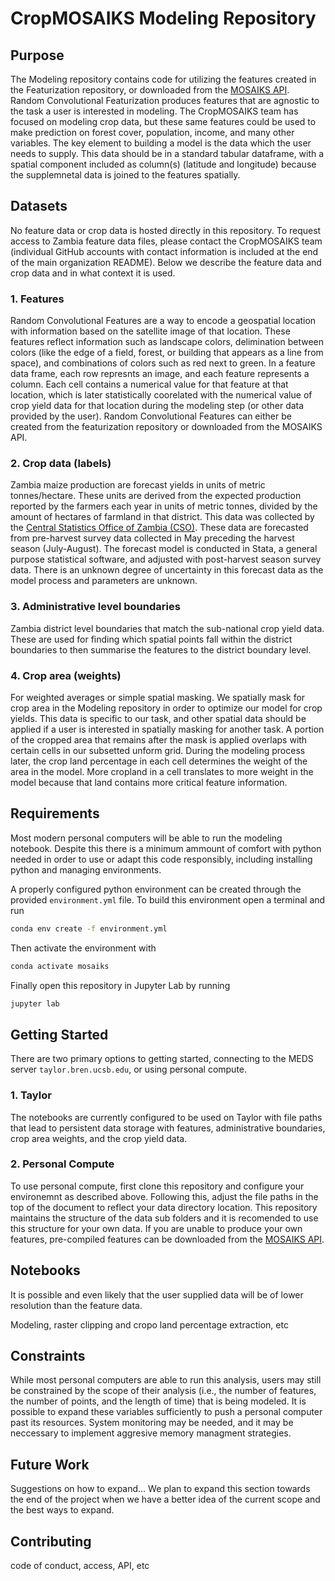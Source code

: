 # CropMOSAIKS Modeling Repository

## Purpose

The Modeling repository contains code for utilizing the features created in the Featurization repository, or downloaded from the [MOSAIKS API](https://nadar.gspp.berkeley.edu/home/index/?next=/portal/index/). Random Convolutional Featurization produces features that are agnostic to the task a user is interested in modeling. The CropMOSAIKS team has focused on modeling crop data, but these same features could be used to make prediction on forest cover, population, income, and many other variables. The key element to building a model is the data which the user needs to supply. This data should be in a standard tabular dataframe, with a spatial component included as column(s) (latitude and longitude) because the supplemnetal data is joined to the features spatially. 

## Datasets

No feature data or crop data is hosted directly in this repository. To request access to Zambia feature data files, please contact the CropMOSAIKS team (individual GitHub accounts with contact information is included at the end of the main organization README). Below we describe the feature data and crop data and in what context it is used. 

### 1. Features

Random Convolutional Features are a way to encode a geospatial location with information based on the satellite image of that location. These features reflect information such as landscape colors, delimination between colors (like the edge of a field, forest, or building that appears as a line from space), and combinations of colors such as red next to green. In a feature data frame, each row represnts an image, and each feature represents a column. Each cell contains a numerical value for that feature at that location, which is later statistically coorelated with the numerical value of crop yield data for that location during the modeling step (or other data provided by the user). Random Convolutional Features can either be created from the featurization repository or downloaded from the MOSAIKS API. 

### 2. Crop data (labels)

Zambia maize production are forecast yields in units of metric tonnes/hectare. These units are derived from the expected production reported by the farmers each year in units of metric tonnes, divided by the amount of hectares of farmland in that district. This data was collected by the [Central Statistics Office of Zambia (CSO)](https://www.zamstats.gov.zm/). These data are forecasted from pre-harvest survey data collected in May preceding the harvest season (July-August). The forecast model is conducted in Stata, a general purpose statistical software, and adjusted with post-harvest season survey data. There is an unknown degree of uncertainty in this forecast data as the model process and parameters are unknown.

### 3. Administrative level boundaries

Zambia district level boundaries that match the sub-national crop yield data. These are used for finding which spatial points fall within the district boundaries to then summarise the features to the district boundary level. 

### 4. Crop area (weights)

For weighted averages or simple spatial masking. We spatially mask for crop area in the Modeling repository in order to optimize our model for crop yields. This data is specific to our task, and other spatial data should be applied if a user is interested in spatially masking for another task. A portion of the cropped area that remains after the mask is applied overlaps with certain cells in our subsetted unform grid. During the modeling process later, the crop land percentage in each cell determines the weight of the area in the model. More cropland in a cell translates to more weight in the model because that land contains more critical feature information. 

## Requirements

Most modern personal computers will be able to run the modeling notebook. Despite this there is a minimum ammount of comfort with python needed in order to use or adapt this code responsibly, including installing python and managing environments. 

A properly configured python environment can be created through the provided `environment.yml` file. To build this environment open a terminal and run 
```bash
conda env create -f environment.yml
```
Then activate the environment with 
```bash
conda activate mosaiks
```
Finally open this repository in Jupyter Lab by running 
```bash
jupyter lab
```

## Getting Started

There are two primary options to getting started, connecting to the MEDS server `taylor.bren.ucsb.edu`, or using personal compute. 

### 1. Taylor
The notebooks are currently configured to be used on Taylor with file paths that lead to persistent data storage with features, administrative boundaries, crop area weights, and the crop yield data. 

### 2. Personal Compute
To use personal compute, first clone this repository and configure your environemnt as described above. Following this, adjust the file paths in the top of the document to reflect your data directory location. This repository maintains the structure of the data sub folders and it is recomended to use this structure for your own data. If you are unable to produce your own features, pre-compiled features can be downloaded from the [MOSAIKS API](https://nadar.gspp.berkeley.edu/home/index/?next=/portal/index/).

## Notebooks

It is possible and even likely that the user supplied data will be of lower resolution than the feature data. 

Modeling, raster clipping and cropo land percentage extraction, etc

## Constraints

While most personal computers are able to run this analysis, users may still be constrained by the scope of their analysis (i.e., the number of features, the number of points, and the length of time) that is being modeled. It is possible to expand these variables sufficiently to push a personal computer past its resources. System monitoring may be needed, and it may be neccessary to implement aggresive memory managment strategies. 

## Future Work

Suggestions on how to expand... We plan to expand this section towards the end of the project when we have a better idea of the current scope and the best ways to expand.

## Contributing

code of conduct, access, API, etc

